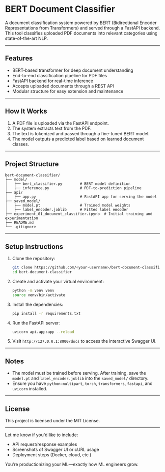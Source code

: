 # BERT Document Classifier

A document classification system powered by BERT (Bidirectional Encoder Representations from Transformers) and served through a FastAPI backend. This tool classifies uploaded PDF documents into relevant categories using state-of-the-art NLP.

---

## Features

- BERT-based transformer for deep document understanding  
- End-to-end classification pipeline for PDF files  
- FastAPI backend for real-time inference  
- Accepts uploaded documents through a REST API  
- Modular structure for easy extension and maintenance  

---

## How It Works

1. A PDF file is uploaded via the FastAPI endpoint.
2. The system extracts text from the PDF.
3. The text is tokenized and passed through a fine-tuned BERT model.
4. The model outputs a predicted label based on learned document classes.

---

## Project Structure

```
bert-document-classifier/
├── model/
│   ├── bert_classifier.py        # BERT model definition
│   ├── inference.py              # PDF-to-prediction pipeline
├── api/
│   ├── app.py                    # FastAPI app for serving the model
├── saved_model/
│   ├── model.pt                  # Trained model weights
│   ├── label_encoder.joblib      # Fitted label encoder
├── experiment_01_document_classifier.ipynb  # Initial training and experimentation
├── README.md
└── .gitignore
```

---

## Setup Instructions

1. Clone the repository:

   ```bash
   git clone https://github.com/<your-username>/bert-document-classifier.git
   cd bert-document-classifier
   ```

2. Create and activate your virtual environment:

   ```bash
   python -m venv venv
   source venv/bin/activate
   ```

3. Install the dependencies:

   ```bash
   pip install -r requirements.txt
   ```

4. Run the FastAPI server:

   ```bash
   uvicorn api.app:app --reload
   ```

5. Visit `http://127.0.0.1:8000/docs` to access the interactive Swagger UI.

---

## Notes

- The model must be trained before serving. After training, save the `model.pt` and `label_encoder.joblib` into the `saved_model/` directory.
- Ensure you have `python-multipart`, `torch`, `transformers`, `fastapi`, and `uvicorn` installed.

---

## License

This project is licensed under the MIT License.


---

Let me know if you'd like to include:
- API request/response examples  
- Screenshots of Swagger UI or cURL usage  
- Deployment steps (Docker, cloud, etc.)

You’re productionizing your ML—exactly how ML engineers grow.

